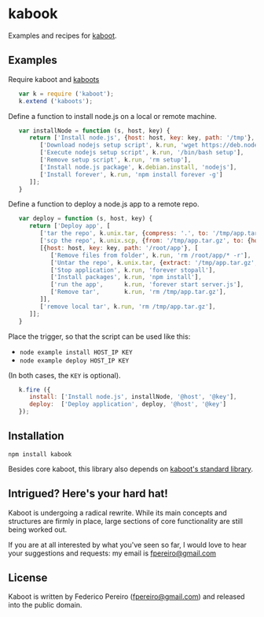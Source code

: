 # kabook

Examples and recipes for [kaboot](https://github.com/fpereiro/kaboot).

## Examples

Require kaboot and [kaboots](https://github.com/fpereiro/kaboots)

```javascript
   var k = require ('kaboot');
   k.extend ('kaboots');
```

Define a function to install node.js on a local or remote machine.

```javascript
   var installNode = function (s, host, key) {
      return ['Install node.js', {host: host, key: key, path: '/tmp'}, [
         ['Download nodejs setup script', k.run, 'wget https://deb.nodesource.com/setup'],
         ['Execute nodejs setup script', k.run, '/bin/bash setup'],
         ['Remove setup script', k.run, 'rm setup'],
         ['Install node.js package', k.debian.install, 'nodejs'],
         ['Install forever', k.run, 'npm install forever -g']
      ]];
   }
```

Define a function to deploy a node.js app to a remote repo.

```javascript
   var deploy = function (s, host, key) {
      return ['Deploy app', [
         ['tar the repo', k.unix.tar, {compress: '.', to: '/tmp/app.tar.gz'}],
         ['scp the repo', k.unix.scp, {from: '/tmp/app.tar.gz', to: {host: host, key: key, path: '/tmp'}}],
         [{host: host, key: key, path: '/root/app'}, [
            ['Remove files from folder', k.run, 'rm /root/app/* -r'],
            ['Untar the repo', k.unix.tar, {extract: '/tmp/app.tar.gz', to: '/root/app'}],
            ['Stop application', k.run, 'forever stopall'],
            ['Install packages', k.run, 'npm install'],
            ['run the app',      k.run, 'forever start server.js'],
            ['Remove tar',       k.run, 'rm /tmp/app.tar.gz'],
         ]],
         ['remove local tar', k.run, 'rm /tmp/app.tar.gz'],
      ]];
   }
```

Place the trigger, so that the script can be used like this:

- `node example install HOST_IP KEY`
- `node example deploy HOST_IP KEY`

(In both cases, the `KEY` is optional).

```javascript
   k.fire ({
      install: ['Install node.js', installNode, '@host', '@key'],
      deploy:  ['Deploy application', deploy, '@host', '@key']
   });
```

## Installation

`npm install kabook`

Besides core kaboot, this library also depends on [kaboot's standard library](https://github.com/fpereiro/kaboots).

## Intrigued? Here's your hard hat!

Kaboot is undergoing a radical rewrite. While its main concepts and structures are firmly in place, large sections of core functionality are still being worked out.

If you are at all interested by what you've seen so far, I would love to hear your suggestions and requests: my email is fpereiro@gmail.com

## License

Kaboot is written by Federico Pereiro (fpereiro@gmail.com) and released into the public domain.
